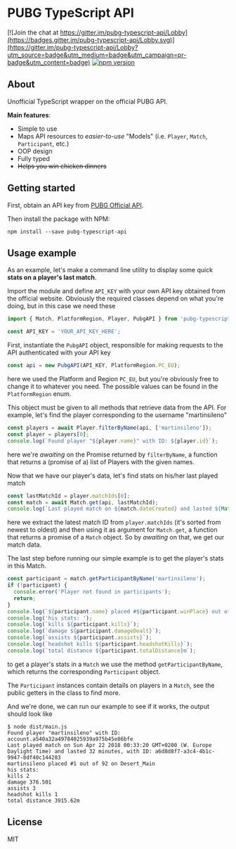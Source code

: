 
# PUBG TypeScript API

[![Join the chat at https://gitter.im/pubg-typescript-api/Lobby](https://badges.gitter.im/pubg-typescript-api/Lobby.svg)](https://gitter.im/pubg-typescript-api/Lobby?utm_source=badge&utm_medium=badge&utm_campaign=pr-badge&utm_content=badge)
[![npm version](https://badge.fury.io/js/pubg-typescript-api.svg)](https://www.npmjs.com/package/pubg-typescript-api)

## About
Unofficial TypeScript wrapper on the official PUBG API.

**Main features**:

- Simple to use
- Maps API resources to *easier-to-use* "Models" (i.e. `Player`, `Match`, `Participant`, etc.)
- OOP design
- Fully typed
- ~~Helps you win chicken dinners~~

## Getting started

First, obtain an API key from [PUBG Official API](https://developer.playbattlegrounds.com/).

Then install the package with NPM:
```
npm install --save pubg-typescript-api
```

## Usage example

As an example, let's make a command line utility to display some quick **stats on a player's last match**.

Import the module and define `API_KEY` with your own API key obtained from the official website.
Obviously the required classes depend on what you're doing, but in this case we need these

```typescript
import { Match, PlatformRegion, Player, PubgAPI } from 'pubg-typescript-api';

const API_KEY = 'YOUR_API_KEY_HERE';
```

First, instantiate the `PubgAPI` object, responsible for making requests to the API authenticated with your API key

```typescript
const api = new PubgAPI(API_KEY, PlatformRegion.PC_EU);
```

here we used the Platform and Region `PC_EU`, but you're obviously free to change it to whatever you need. The possible values can be found in the `PlatformRegion` enum.

This object must be given to all methods that retrieve data from the API. For example, let's find the player corresponding to the username "martinsileno"

```typescript
const players = await Player.filterByName(api, ['martinsileno']);
const player = players[0];
console.log(`Found player "${player.name}" with ID: ${player.id}`);
```

here we're *awaiting* on the Promise returned by `filterByName`, a function that returns a (promise of a) list of Players with the given names.

Now that we have our player's data, let's find stats on his/her last played match

```typescript
const lastMatchId = player.matchIds[0];
const match = await Match.get(api, lastMatchId);
console.log(`Last played match on ${match.dateCreated} and lasted ${Math.round(match.duration / 60)} minutes, with ID: ${match.id}`);
```

here we extract the latest match ID from `player.matchIds` (it's sorted from newest to oldest) and then using it as argument for `Match.get`, a function that returns a promise of a `Match` object. So by *awaiting* on that, we get our match data.

The last step before running our simple example is to get the player's stats in this Match.

```typescript
const participant = match.getParticipantByName('martinsileno');
if (!participant) {
  console.error('Player not found in participants');
  return;
}
console.log(`${participant.name} placed #${participant.winPlace} out of ${match.participants.length} on ${match.map}`);
console.log('his stats: ');
console.log(`kills ${participant.kills}`);
console.log(`damage ${participant.damageDealt}`);
console.log(`assists ${participant.assists}`);
console.log(`headshot kills ${participant.headshotKills}`);
console.log(`total distance ${participant.totalDistance}m`);
```

to get a player's stats in a `Match` we use the method `getParticipantByName`, which returns the corresponding `Participant` object.

The `Participant` instances contain details on players in a `Match`, see the public getters in the class to find more.

And we're done, we can run our example to see if it works, the output should look like

```
$ node dist/main.js
Found player "martinsileno" with ID: account.a540a32a49784025939a975b45e86bfe
Last played match on Sun Apr 22 2018 00:33:20 GMT+0200 (W. Europe Daylight Time) and lasted 32 minutes, with ID: a6d8d8f7-a3c4-4b1c-9947-8df40c144283
martinsileno placed #1 out of 92 on Desert_Main
his stats:
kills 2
damage 376.501
assists 3
headshot kills 1
total distance 3915.62m
```

## License

MIT
